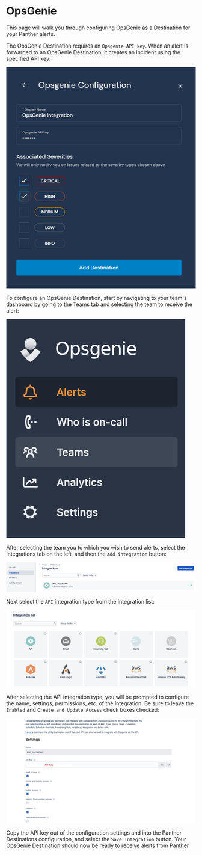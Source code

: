 # OpsGenie

This page will walk you through configuring OpsGenie as a Destination for your Panther alerts.

The OpsGenie Destination requires an `Opsgenie API key`. When an alert is forwarded to an OpsGenie Destination, it creates an incident using the specified API key:

![](../.gitbook/assets/opsegenie-panther%20%287%29.png)

To configure an OpsGenie Destination, start by navigating to your team's dashboard by going to the Teams tab and selecting the team to receive the alert:

![](../.gitbook/assets/opsgenie1.png)

After selecting the team you to which you wish to send alerts, select the integrations tab on the left, and then the `Add integration` button:

![](../.gitbook/assets/opsgenie2%20%282%29.png)

Next select the `API` integration type from the integration list:

![](../.gitbook/assets/opsgenie3%20%283%29.png)

After selecting the API integration type, you will be prompted to configure the name, settings, permissions, etc. of the integration. Be sure to leave the `Enabled` and `Create and Update Access` check boxes checked:

![](../.gitbook/assets/opsgenie4%20%284%29.png)

Copy the API key out of the configuration settings and into the Panther Destinations configuration, and select the `Save Integration` button. Your OpsGenie Destination should now be ready to receive alerts from Panther

